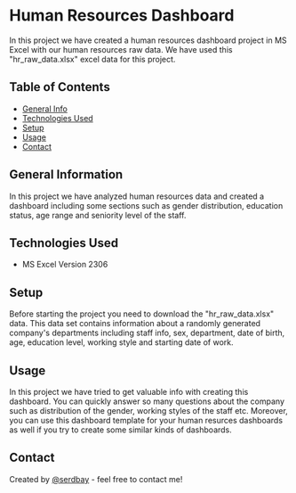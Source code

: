 # Human Resources Dashboard 
In this project we have created a human resources dashboard project in MS Excel with our human resources raw data. We have used this "hr_raw_data.xlsx" excel data for this project.

## Table of Contents
* [General Info](#general-information)
* [Technologies Used](#technologies-used)
* [Setup](#setup)
* [Usage](#usage)
* [Contact](#contact)

## General Information
In this project we have analyzed human resources data and created a dashboard including some sections such as gender distribution, education status, age range and seniority level of the staff. 

## Technologies Used
- MS Excel Version 2306

## Setup
Before starting the project you need to download the "hr_raw_data.xlsx" data. This data set contains information about a randomly generated company's departments including staff info, sex, department, date of birth, age, education level, working style and starting date of work. 

## Usage
In this project we have tried to get valuable info with creating this dashboard. You can quickly answer so many questions about the company such as distribution of the gender, working styles of the staff etc. Moreover, you can use this dashboard template for your human resurces dashboards as well if you try to create some similar kinds of dashboards. 

## Contact
Created by [@serdbay](https://github.com/serdbay) - feel free to contact me!
